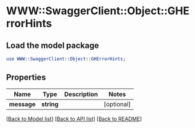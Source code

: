 # WWW::SwaggerClient::Object::GHErrorHints

## Load the model package
```perl
use WWW::SwaggerClient::Object::GHErrorHints;
```

## Properties
Name | Type | Description | Notes
------------ | ------------- | ------------- | -------------
**message** | **string** |  | [optional] 

[[Back to Model list]](../README.md#documentation-for-models) [[Back to API list]](../README.md#documentation-for-api-endpoints) [[Back to README]](../README.md)


